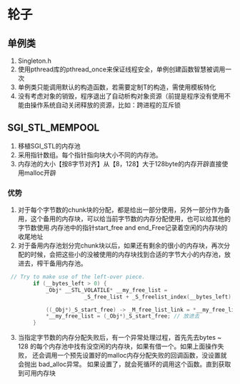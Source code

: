 # 轮子
## 单例类
1. Singleton.h
2. 使用pthread库的pthread_once来保证线程安全，单例创建函数智慧被调用一次
3. 单例类只能调用默认的构造函数，若需要定制T的构造，需使用模板特化
4. 没有考虑对象的销毁，程序退出了自动析构对象资源（前提是程序没有使用不能由操作系统自动关闭释放的资源，比如：跨进程的互斥锁

## SGI_STL_MEMPOOL
1. 移植SGI_STL的内存池
2. 采用指针数组。每个指针指向块大小不同的内存池。
3. 内存池的大小【按8字节对齐】从【8，128】大于128byte的内存开辟直接使用malloc开辟
### 优势
1. 对于每个字节数的chunk块的分配，都是给出一部分使用，另外一部分作为备用，这个备用的内存块，可以给当前字节数的内存分配使用，也可以给其他的字节数使用.内存池中的指针start_free and end_Free记录着空闲的内存块的收尾地址
2. 对于备用内存池划分完chunk块以后，如果还有剩余的很小的内存块，再次分配的时候，会把这些小的没被使用的内存块找到合适的字节大小的内存池，放进去，榨干备用内存池。
```c++
 // Try to make use of the left-over piece.
        if (__bytes_left > 0) {
            _Obj* __STL_VOLATILE* __my_free_list =
                        _S_free_list + _S_freelist_index(__bytes_left); // 找合适大小的内存池

            ((_Obj*)_S_start_free) -> _M_free_list_link = *__my_free_list;
            *__my_free_list = (_Obj*)_S_start_free; // 放进去
        }

```

3. 当指定字节数的内存分配失败后，有一个异常处理过程，首先先去bytes ~ 128 的每个内存池中找有没空闲的内存块，如果有借一个。如果上面操作失败， 还会调用一个预先设置好的malloc内存分配失败的回调函数，没设置就会抛出 bad_alloc异常。 如果设置了，就会死循环的调用这个函数。直到获取到可用内存块 